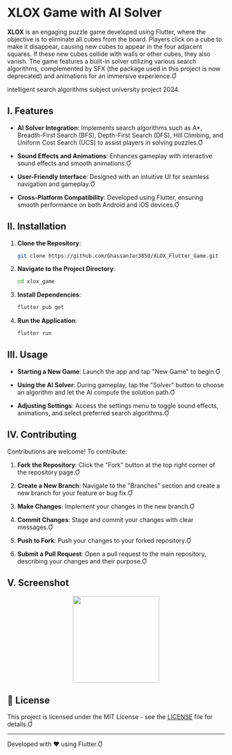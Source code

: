 # XLOX Game with AI Solver

**XLOX** is an engaging puzzle game developed using Flutter, where the objective is to eliminate all cubes from the board. Players click on a cube to make it disappear, causing new cubes to appear in the four adjacent squares. If these new cubes collide with walls or other cubes, they also vanish. The game features a built-in solver utilizing various search algorithms, complemented by SFX (the package used in this project is now deprecated) and animations for an immersive experience.

intelligent search algorithms subject university project 2024.

## I. Features

- **AI Solver Integration**: Implements search algorithms such as A*, Breadth-First Search (BFS), Depth-First Search (DFS), Hill Climbing, and Uniform Cost Search (UCS) to assist players in solving puzzles.

- **Sound Effects and Animations**: Enhances gameplay with interactive sound effects and smooth animations.

- **User-Friendly Interface**: Designed with an intuitive UI for seamless navigation and gameplay.

- **Cross-Platform Compatibility**: Developed using Flutter, ensuring smooth performance on both Android and iOS devices.

## II. Installation

1. **Clone the Repository**:

   ```bash
   git clone https://github.com/GhassanJar3850/XLOX_Flutter_Game.git
   ```
   

2. **Navigate to the Project Directory**:

   ```bash
   cd xlox_game
   ```
   

3. **Install Dependencies**:

   ```bash
   flutter pub get
   ```
   

4. **Run the Application**:

   ```bash
   flutter run
   ```
   

## III. Usage

- **Starting a New Game**: Launch the app and tap "New Game" to begin.

- **Using the AI Solver**: During gameplay, tap the "Solver" button to choose an algorithm and let the AI compute the solution path.

- **Adjusting Settings**: Access the settings menu to toggle sound effects, animations, and select preferred search algorithms.

## IV. Contributing

Contributions are welcome! To contribute:

1. **Fork the Repository**: Click the "Fork" button at the top right corner of the repository page.

2. **Create a New Branch**: Navigate to the "Branches" section and create a new branch for your feature or bug fix.

3. **Make Changes**: Implement your changes in the new branch.

4. **Commit Changes**: Stage and commit your changes with clear messages.

5. **Push to Fork**: Push your changes to your forked repository.

6. **Submit a Pull Request**: Open a pull request to the main repository, describing your changes and their purpose.

## V. Screenshot

<div align=center>
   <img src="screenshots/preview.gif" width="200">
</div>

## 📜 License

This project is licensed under the MIT License - see the [LICENSE](LICENSE) file for details.

---

Developed with ❤️ using Flutter. 
